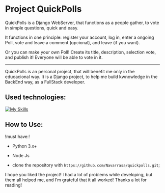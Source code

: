 # Project QuickPolls

QuickPolls is a Django WebServer, that functions as a people gather, to vote in simple questions, quick and easy.

It functions in one principle: register your account, log in, enter a ongoing Poll, vote and leave a comment (opcional), and leave (if you want).

Or you can make your own Poll! Create its title, description, selection vote, and publish it! Everyone will be able to vote in it.

<hr>

QuickPolls is an personal project, that will benefit me only in the educacional way. It is a Django project, to help me build
kwnowledge in the BackEnd way, as a FullStack developer.


## Used technologies:

[![My Skills](https://skillicons.dev/icons?i=django,react,tailwind,sqlite)](https://skillicons.dev)

## How to Use:

!must have:!
- Python 3.x+
- Node Js

- clone the repository with `https://github.com/Navarrasa/quickpolls.git`;


</hr>
I hope you liked the project! I had a lot of problems while developing, but them all helped me, and I'm grateful that it all worked!
Thanks a lot for reading!
